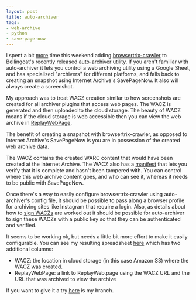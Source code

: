 ```yaml
---
layout: post
title: auto-archiver
tags:
- web-archive
- python
- save-page-now
---
```


I spent a bit [more](https://inkdroid.org/2022/09/24/pdfs/) time this weekend adding [browsertrix-crawler](https://github.com/webrecorder/browsertrix-crawler) to Bellingcat's recently released [auto-archiver](https://www.bellingcat.com/resources/2022/09/22/preserve-vital-online-content-with-bellingcats-auto-archiver-tool/) utility. If you aren't familiar with auto-archiver it lets you control a web archiving utility using a Google Sheet, and has specialized "archivers" for different platforms, and falls back to creating an snapshot using Internet Archive's SavePageNow. It also will always create a screenshot.

My approach was to treat WACZ creation similar to how screenshots are created for all archiver plugins that access web pages. The WACZ is generated and then uploaded to the cloud storage. The beauty of WACZ means if the cloud storage is web accessible then you can view the web archive in [ReplayWebPage](https://replayweb.page). 

The benefit of creating a snapshot with browsertrix-crawler, as opposed to Internet Archive's SavePageNow is you are in possession of the created web archive data.

The WACZ contains the created WARC content that would have been created at the Internet Archive. The WACZ also has a [manifest](https://specs.webrecorder.net/wacz/1.1.1/#datapackage-json) that lets you verify that it is complete and hasn't been tampered with. You can control where this web archive content goes, and who can see it, whereas it needs to be public with SavePageNow.

Once there's a way to easily configure browsertrix-crawler using auto-archiver's config file, it should be possible to pass along a browser profile for archiving sites like Instagram that require a login. Also, as details about how to [sign WACZs](https://specs.webrecorder.net/wacz-auth/0.1.0/) are worked out it should be possible for auto-archiver to sign these WACZs with a public key so that they can be authenticated and verified.

It seems to be working ok, but needs a little bit more effort to make it easily configurable. You can see my resulting spreadsheet [here](https://docs.google.com/spreadsheets/d/1Tk-iJWzT9Sx2-YccuPttL9HcMdZEnhv_OR7Bc6tfeu8/edit#gid=0) which has two additional columns:

- WACZ: the location in cloud storage (in this case Amazon S3) where the WACZ was created.
- ReplayWebPage: a link to ReplayWeb.page using the WACZ URL and the URL that was archived to view the archive

If you want to give it a try [here](https://github.com/edsu/auto-archiver/tree/browsertrix-crawler) is my branch.
